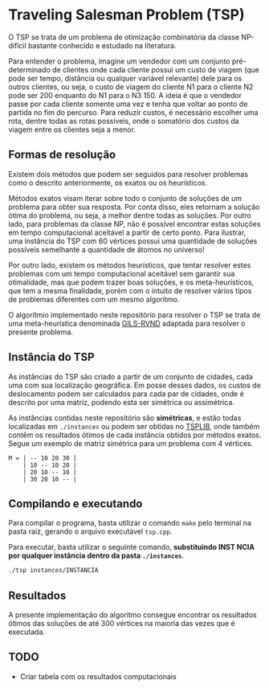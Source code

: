 # Traveling Salesman Problem (TSP)

O TSP se trata de um problema de otimização combinatória da classe NP-difícil bastante conhecido e estudado na literatura.

Para entender o problema, imagine um vendedor com um conjunto pré-determinado de clientes onde cada cliente possui um custo de viagem (que pode ser tempo, distância ou qualquer variável relevante) dele para os outros clientes, ou seja, o custo de viagem do cliente N1 para o cliente N2 pode ser 200 enquanto do N1 para o N3 150. A ideia é que o vendedor passe por cada cliente somente uma vez e tenha que voltar ao ponto de partida no fim do percurso. Para reduzir custos, é necessário escolher uma rota, dentre todas as rotas possíveis, onde o somatório dos custos da viagem entre os clientes seja a menor.

## Formas de resolução

Existem dois métodos que podem ser seguidos para resolver problemas como o descrito anteriormente, os exatos ou os heurísticos.

Métodos exatos visam iterar sobre todo o conjunto de soluções de um problema para obter sua resposta. Por conta disso, eles retornam a solução ótima do problema, ou seja, a melhor dentre todas as soluções. Por outro lado, para problemas da classe NP, não é possível encontrar estas soluções em tempo computacional aceitável a partir de certo ponto. Para ilustrar, uma instância do TSP com 60 vértices possui uma quantidade de soluções possíveis semelhante a quantidade de átomos no universo!

Por outro lado, existem os métodos heurísticos, que tentar resolver estes problemas com um tempo computacional aceitável sem garantir sua otimalidade, mas que podem trazer boas soluções, e os meta-heurísticos, que tem a mesma finalidade, porém com o intuito de resolver vários tipos de problemas diferentes com um mesmo algoritmo.

O algorítmio implementado neste repositório para resolver o TSP  se trata de uma meta-heurística denominada [GILS-RVND](https://www.sciencedirect.com/science/article/abs/pii/S037722171200269X) adaptada para resolver o presente problema.

## Instância do TSP

As instâncias do TSP são criado a partir de um conjunto de cidades, cada uma com sua localização geográfica. Em posse desses dados, os custos de deslocamento podem ser calculados para cada par de cidades, onde é descrito por uma matriz, podendo esta ser simétrica ou assimétrica.

As instâncias contidas neste repositório são **simétricas**, e estão todas localizadas em `./instances` ou podem ser obtidas no [TSPLIB](http://elib.zib.de/pub/mp-testdata/tsp/tsplib/tsplib.html), onde também contêm os resultados ótimos de cada instância obtidos por métodos exatos. Segue um exemplo de matriz simétrica para um problema com 4 vértices.

```
M = | -- 10 20 30 |
    | 10 -- 10 20 |
    | 20 10 -- 10 |
    | 30 20 10 -- |
```

## Compilando e executando

Para compilar o programa, basta utilizar o comando `make` pelo terminal na pasta raiz, gerando o arquivo executável `tsp.cpp`.

Para executar, basta utilizar o seguinte comando, **substituindo INST NCIA por qualquer instância dentro da pasta `./instances`**.

``` bash
./tsp instances/INSTANCIA
```

## Resultados

A presente implementação do algoritmo consegue encontrar os resultados ótimos das soluções de até 300 vértices na maioria das vezes que é executada.

## TODO

* Criar tabela com os resultados computacionais
